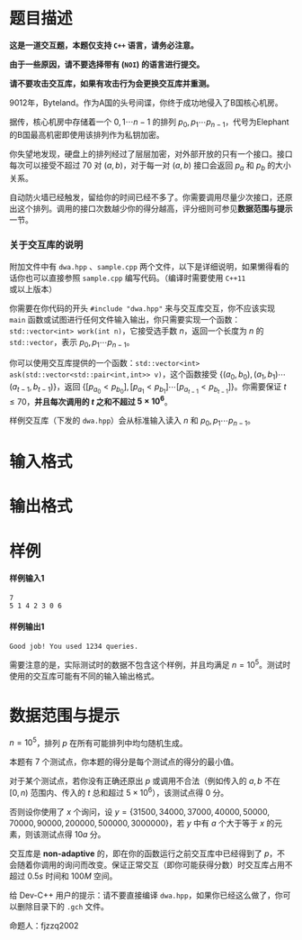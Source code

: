
# 题目描述

**这是一道交互题，本题仅支持 `C++` 语言，请务必注意。**

**由于一些原因，请不要选择带有 (`NOI`) 的语言进行提交。**

**请不要攻击交互库，如果有攻击行为会更换交互库并重测。**

9012年，Byteland。作为A国的头号间谍，你终于成功地侵入了B国核心机房。

据传，核心机房中存储着一个 $0,1 \cdots n-1$ 的排列 $p_0,p_1 \cdots p_{n-1}$，代号为Elephant的B国最高机密即使用该排列作为私钥加密。

你失望地发现，硬盘上的排列经过了层层加密，对外部开放的只有一个接口。接口每次可以接受不超过 $70$ 对 $(a,b)$，对于每一对 $(a,b)$ 接口会返回 $p_a$ 和 $p_b$ 的大小关系。

自动防火墙已经触发，留给你的时间已经不多了。你需要调用尽量少次接口，还原出这个排列。调用的接口次数越少你的得分越高，评分细则可参见**数据范围与提示**一节。

### 关于交互库的说明

附加文件中有 `dwa.hpp` 、`sample.cpp` 两个文件，以下是详细说明，如果懒得看的话你也可以直接参照 `sample.cpp` 编写代码。（编译时需要使用 `C++11` 或以上版本）

你需要在你代码的开头 `#include "dwa.hpp"` 来与交互库交互，你不应该实现 `main` 函数或试图进行任何文件输入输出，你只需要实现一个函数：`std::vector<int> work(int n)`，它接受选手数 $n$，返回一个长度为 $n$ 的 `std::vector`，表示 $p_0,p_1 \cdots p_{n-1}$。

你可以使用交互库提供的一个函数：`std::vector<int> ask(std::vector<std::pair<int,int>> v)`，这个函数接受 $\{(a_0,b_0),(a_1,b_1) \cdots (a_{t-1},b_{t-1})\}$，返回 $\{[p_{a_0}<p_{b_0}],[p_{a_1}<p_{b_1}]\cdots [p_{a_{t-1}}<p_{b_{t-1}}]\}$。你需要保证 $t \leq 70$，**并且每次调用的 $t$ 之和不超过 $5 \times 10^6$**。

样例交互库（下发的 `dwa.hpp`）会从标准输入读入 $n$ 和 $p_0,p_1 \cdots p_{n-1}$。



# 输入格式



# 输出格式



# 样例

#### 样例输入1
```
7
5 1 4 2 3 0 6
```
#### 样例输出1
```
Good job! You used 1234 queries.
```
需要注意的是，实际测试时的数据不包含这个样例，并且均满足 $n=10^5$。测试时使用的交互库可能有不同的输入输出格式。

# 数据范围与提示

$n=10^5$，排列 $p$ 在所有可能排列中均匀随机生成。

本题有 $7$ 个测试点，你本题的得分是每个测试点的得分的最小值。

对于某个测试点，若你没有正确还原出 $p$ 或调用不合法（例如传入的 $a,b$ 不在 $[0,n)$ 范围内、传入的 $t$ 总和超过 $5 \times 10^6$），该测试点得 $0$ 分。

否则设你使用了 $x$ 个询问，设 $y=\{31500,34000,37000,40000,50000,70000,90000,200000,500000,3000000\}$，若 $y$ 中有 $a$ 个大于等于 $x$ 的元素，则该测试点得 $10a$ 分。

交互库是 **non-adaptive** 的，即在你的函数运行之前交互库中已经得到了 $p$，不会随着你调用的询问而改变。保证正常交互（即你可能获得分数）时交互库占用不超过 $0.5s$ 时间和 $100M$ 空间。

给 Dev-C++ 用户的提示：请不要直接编译 `dwa.hpp`，如果你已经这么做了，你可以删除目录下的 `.gch` 文件。

命题人：fjzzq2002

